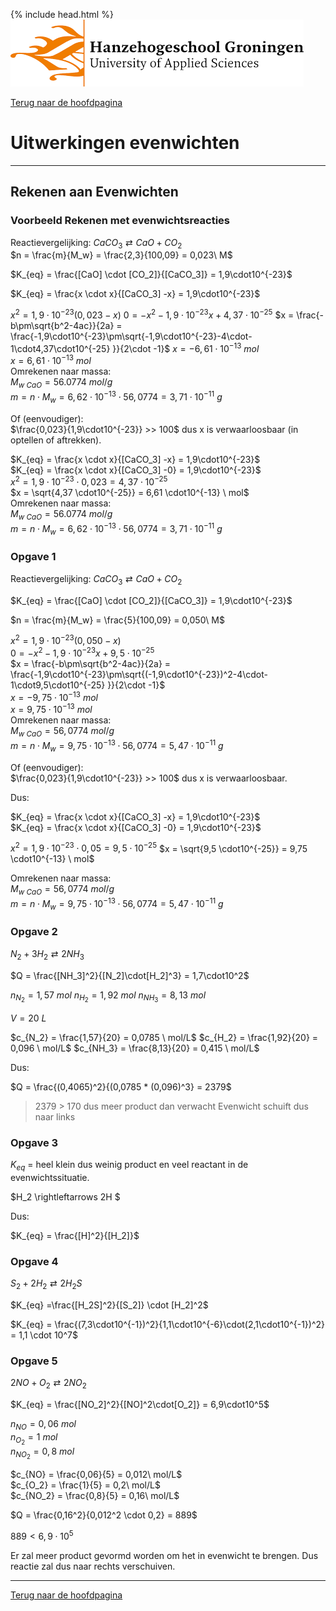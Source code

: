 {% include head.html %}
![Hanze](../hanze/hanze.png)

[Terug naar de hoofdpagina ](../index.md)

# Uitwerkingen evenwichten

---

## Rekenen aan Evenwichten

### Voorbeeld Rekenen met evenwichtsreacties

Reactievergelijking: $CaCO_3 \rightleftarrows CaO + CO_2$  
$n = \frac{m}{M_w} = \frac{2,3}{100,09} = 0,023\ M$  

$K_{eq} = \frac{[CaO] \cdot [CO_2]}{[CaCO_3]} = 1,9\cdot10^{-23}$  

$K_{eq} = \frac{x \cdot x}{[CaCO_3] -x} = 1,9\cdot10^{-23}$  

$x^2 = 1,9\cdot10^{-23}(0,023 -x)$
$0 = -x^2 - 1,9\cdot10^{-23}x + 4,37\cdot10^{-25}$ 
$x = \frac{-b\pm\sqrt{b^2-4ac}}{2a} = \frac{-1,9\cdot10^{-23}\pm\sqrt{-1,9\cdot10^{-23}-4\cdot-1\cdot4,37\cdot10^{-25} }}{2\cdot -1}$
$x = -6,61\cdot10^{-13}\  mol$  
$x = 6,61\cdot10^{-13}\  mol$  
Omrekenen naar massa:  
$M_{w \ CaO} = 56.0774 \ mol/g$  
$m=n\cdot M_w = 6,62\cdot10^{-13} \cdot 56,0774 = 3,71\cdot10^{-11} \ g$  

Of (eenvoudiger):  
$\frac{0,023}{1,9\cdot10^{-23}} >> 100$ dus x is verwaarloosbaar (in optellen of aftrekken).  

$K_{eq} = \frac{x \cdot x}{[CaCO_3] -x} = 1,9\cdot10^{-23}$  
$K_{eq} = \frac{x \cdot x}{[CaCO_3] -0} = 1,9\cdot10^{-23}$  
$x^2 = 1,9\cdot10^{-23} \cdot 0,023 = 4,37 \cdot10^{-25}$  
$x = \sqrt{4,37 \cdot10^{-25}} = 6,61 \cdot10^{-13} \ mol$  
Omrekenen naar massa:  
$M_{w \ CaO} = 56.0774 \ mol/g$  
$m=n\cdot M_w = 6,62\cdot10^{-13} \cdot 56,0774 = 3,71\cdot10^{-11} \ g$  


### Opgave 1

Reactievergelijking: $CaCO_3 \rightleftarrows CaO + CO_2$  

$K_{eq} = \frac{[CaO] \cdot [CO_2]}{[CaCO_3]} = 1,9\cdot10^{-23}$  

$n = \frac{m}{M_w} = \frac{5}{100,09} = 0,050\ M$  

$x^2 = 1,9\cdot10^{-23}(0,050 -x)$  
$0 = -x^2 - 1,9\cdot10^{-23}x + 9,5\cdot10^{-25}$  
$x = \frac{-b\pm\sqrt{b^2-4ac}}{2a} = \frac{-1,9\cdot10^{-23}\pm\sqrt{(-1,9\cdot10^{-23})^2-4\cdot-1\cdot9,5\cdot10^{-25} }}{2\cdot -1}$  
$x = -9,75\cdot10^{-13}\  mol$  
$x = 9,75\cdot10^{-13}\  mol$  
Omrekenen naar massa:  
$M_{w \ CaO} = 56,0774 \ mol/g$  
$m=n\cdot M_w = 9,75\cdot10^{-13} \cdot 56,0774 = 5,47\cdot10^{-11} \ g$  

Of (eenvoudiger):  
$\frac{0,023}{1,9\cdot10^{-23}} >> 100$ dus x is verwaarloosbaar.  

Dus:  

$K_{eq} = \frac{x \cdot x}{[CaCO_3] -x} = 1,9\cdot10^{-23}$  
$K_{eq} = \frac{x \cdot x}{[CaCO_3] -0} = 1,9\cdot10^{-23}$  

$x^2 = 1,9\cdot10^{-23} \cdot 0,05 = 9,5 \cdot10^{-25}$
$x = \sqrt{9,5 \cdot10^{-25}} = 9,75 \cdot10^{-13} \ mol$

Omrekenen naar massa:  
$M_{w \ CaO} = 56,0774 \ mol/g$  
$m=n\cdot M_w = 9,75\cdot10^{-13} \cdot 56,0774 = 5,47\cdot10^{-11} \ g$


### Opgave 2

$N_2 + 3H_2 \rightleftarrows 2NH_3$

$Q = \frac{[NH_3]^2}{[N_2]\cdot[H_2]^3} = 1,7\cdot10^2$

$n_{N_2} = 1,57 \ mol$
$n_{H_2} = 1,92 \ mol$
$n_{NH_3} = 8,13 \ mol$

$V = 20\ L$

$c_{N_2} = \frac{1,57}{20} = 0,0785 \ mol/L$
$c_{H_2} = \frac{1,92}{20} = 0,096 \ mol/L$
$c_{NH_3} = \frac{8,13}{20} = 0,415 \ mol/L$

Dus:

$Q = \frac{(0,4065)^2}{(0,0785 * (0,096)^3} = 2379$

>2379 > 170 dus meer product dan verwacht
Evenwicht schuift dus naar links

### Opgave 3

$K_{eq}$ = heel klein dus weinig product en veel reactant in de evenwichtssituatie. 

$H_2 \rightleftarrows 2H $

Dus:

$K_{eq} = \frac{[H]^2}{[H_2]}$

### Opgave 4


$S_2 + 2H_2 \rightleftarrows 2H_2S$

$K_{eq} =\frac{[H_2S]^2}{[S_2]} \cdot [H_2]^2$

$K_{eq} = \frac{(7,3\cdot10^{-1})^2}{1,1\cdot10^{-6}\cdot(2,1\cdot10^{-1})^2} = 1,1 \cdot 10^7$  

### Opgave 5

$2NO + O_2 \rightleftarrows 2NO_2$  

$K_{eq} = \frac{[NO_2]^2}{[NO]^2\cdot[O_2]} = 6,9\cdot10^5$  

$n_{NO} = 0,06 \ mol$  
$n_{O_2} = 1 \ mol$  
$n_{NO_2} = 0,8 \ mol$  

$c_{NO} = \frac{0,06}{5} = 0,012\ mol/L$  
$c_{O_2} = \frac{1}{5} =  0,2\ mol/L$  
$c_{NO_2} = \frac{0,8}{5} = 0,16\ mol/L$  

$Q = \frac{0,16^2}{0,012^2 \cdot 0,2} = 889$  

$889< 6,9\cdot10^5$  

Er zal meer product gevormd worden om het in evenwicht te brengen. Dus reactie zal dus naar rechts verschuiven.  

--- 

[Terug naar de hoofdpagina ](../index.md)

